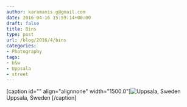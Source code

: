 ```yaml
---
author: karamanis.g@gmail.com
date: 2016-04-16 15:59:14+00:00
draft: false
title: Bins
type: post
url: /blog/2016/4/bins
categories:
- Photography
tags:
- b&w
- Uppsala
- street
---
```


[caption id="" align="alignnone" width="1500.0"]![ Uppsala, Sweden ](/images/2016-04-16-20164bins/image-asset.jpeg)
 Uppsala, Sweden [/caption]
